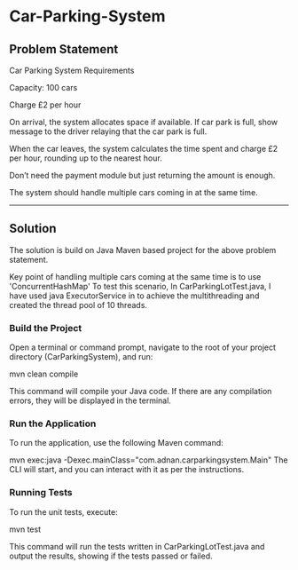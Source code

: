 # Car-Parking-System

## Problem Statement

Car Parking System Requirements

Capacity: 100 cars

Charge £2 per hour

On arrival, the system allocates space if available. If car park is full, show message to the driver relaying that the car park is full.

When the car leaves, the system calculates the time spent and charge £2 per hour, rounding up to the nearest hour.

Don’t need the payment module but just returning the amount is enough.

The system should handle multiple cars coming in at the same time.

-------------------------------------------------------------------------------------------------------------------------------------------------------------------

## Solution

The solution is build on Java Maven based project for the above problem statement.

Key point of handling multiple cars coming at the same time is to use 'ConcurrentHashMap'
To test this scenario, In CarParkingLotTest.java, I have used java ExecutorService in to achieve the multithreading and created the thread pool of 10 threads.

### Build the Project
Open a terminal or command prompt, navigate to the root of your project directory (CarParkingSystem), and run:

mvn clean compile

This command will compile your Java code. If there are any compilation errors, they will be displayed in the terminal.

### Run the Application
To run the application, use the following Maven command:

mvn exec:java -Dexec.mainClass="com.adnan.carparkingsystem.Main"
The CLI will start, and you can interact with it as per the instructions.

### Running Tests
To run the unit tests, execute:

mvn test

This command will run the tests written in CarParkingLotTest.java and output the results, showing if the tests passed or failed.
